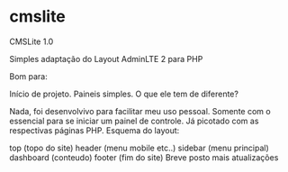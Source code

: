 # cmslite
CMSLite 1.0

Simples adaptação do Layout AdminLTE 2 para PHP

Bom para:

Início de projeto.
Paineis simples.
O que ele tem de diferente?

Nada, foi desenvolvivo para facilitar meu uso pessoal.
Somente com o essencial para se iniciar um painel de controle.
Já picotado com as respectivas páginas PHP.
Esquema do layout:

top (topo do site)
header (menu mobile etc..)
sidebar (menu principal)
dashboard (conteudo)
footer (fim do site)
Breve posto mais atualizações